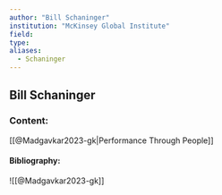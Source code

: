 ```yaml
---
author: "Bill Schaninger"
institution: "McKinsey Global Institute"
field:
type:
aliases:
  - Schaninger
---
```


## Bill Schaninger

### Content:
[[@Madgavkar2023-gk|Performance Through People]]

#### Bibliography:

![[@Madgavkar2023-gk]]